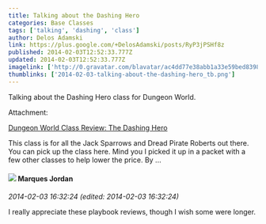 ```yaml
---
title: Talking about the Dashing Hero
categories: Base Classes
tags: ['talking', 'dashing', 'class']
author: Delos Adamski
link: https://plus.google.com/+DelosAdamski/posts/RyP3jPSHf8z
published: 2014-02-03T12:52:33.777Z
updated: 2014-02-03T12:52:33.777Z
imagelink: ['http://0.gravatar.com/blavatar/ac4dd77e38abb1a33e59bed8398321b2?s=200']
thumblinks: ['2014-02-03-talking-about-the-dashing-hero_tb.png']
---
```


Talking about the Dashing Hero class for Dungeon World.


Attachment:

<a href='http://ramblingsofjacobanddelos.wordpress.com/2014/02/03/dungeon-world-class-review-the-dashing-hero/'>Dungeon World Class Review: The Dashing Hero</a>


This class is for all the Jack Sparrows and Dread Pirate Roberts out there. You can pick up the class here. Mind you I picked it up in a packet with a few other classes to help lower the price. By ...
<div id='comment z13vvh4r0szedhdop04celzoknjnhnoiu3g'>
  <h4><img src='{{site.baseurl}}//images/avatars/114124925422808188628_photo.jpg'> Marques Jordan</h4>
      <p><cite>2014-02-03 16:32:24 (edited: 2014-02-03 16:32:24)</cite></p>
        <p>I really appreciate these playbook reviews, though I wish some were longer.</p>
</div>
        